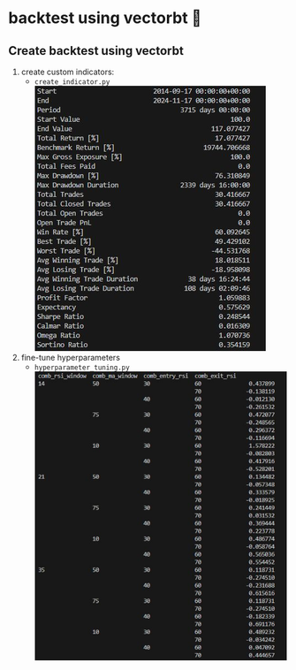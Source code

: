 # backtest using vectorbt 🚀

## Create backtest using vectorbt
1. create custom indicators: 
    - `create_indicator.py`
![backtest](./assets/backtest_stats.JPG)
2. fine-tune hyperparameters
    - `hyperparameter_tuning.py`
![hyperparameter tuning](./assets/hyperparameter_tuning.JPG)